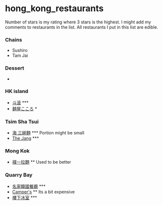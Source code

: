 # hong_kong_restaurants
Number of stars is my rating where 3 stars is the highest. I might add my comments to restaurants in the list. All restaurants I put in this list are edible.

### Chains
- Sushiro
- Tam Jai




### Dessert
- 


### HK island
- [斗滾](https://maps.app.goo.gl/uTZZLjNpiTKhsEeX7) ***
- [麺屋こころ](https://maps.app.goo.gl/WRvwRSg4LvGsXsg56) *

### Tsim Sha Tsui
- [海 三碗麵](https://maps.app.goo.gl/wMTSCWjhMh2XETgC6)  ***  Portion might be small
- [The Jang](https://maps.app.goo.gl/agfoYWq24hZBC7eu6) ***


### Mong Kok
- [樸一拉麵](https://maps.app.goo.gl/KaP5Kvroq9j5Zk1Q8) ** Used to be better



### Quarry Bay
- [名家韓國餐廳](https://maps.app.goo.gl/XLhskXGeTF4vextz9) ***
- [Camper's](https://maps.app.goo.gl/ENuvaApvgwVyn8ZdA) ** Its a bit expensive
- [樓下冰室](https://maps.app.goo.gl/JNAWMBBkjBoWuiCq5) ***